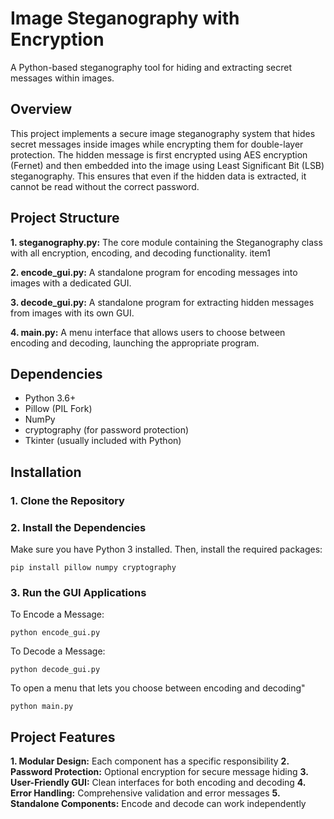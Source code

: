 # Image Steganography with Encryption
A Python-based steganography tool for hiding and extracting secret messages within images.
## Overview
This project implements a secure image steganography system that hides secret messages inside images while encrypting them for double-layer protection. The hidden message is first encrypted using AES encryption (Fernet) and then embedded into the image using Least Significant Bit (LSB) steganography. This ensures that even if the hidden data is extracted, it cannot be read without the correct password.
## Project Structure
**1. **steganography.py:**** The core module containing the Steganography class with all encryption, encoding, and decoding functionality. item1
  
**2. **encode_gui.py:**** A standalone program for encoding messages into images with a dedicated GUI.
  
**3. **decode_gui.py:**** A standalone program for extracting hidden messages from images with its own GUI.
  
**4. **main.py:**** A menu interface that allows users to choose between encoding and decoding, launching the appropriate program.
## Dependencies
- Python 3.6+
- Pillow (PIL Fork)
- NumPy
- cryptography (for password protection)
- Tkinter (usually included with Python)

## Installation
### 1. Clone the Repository
### 2. Install the Dependencies
Make sure you have Python 3 installed. Then, install the required packages:
```
pip install pillow numpy cryptography
```
### 3. Run the GUI Applications
To Encode a Message:
```
python encode_gui.py
```

To Decode a Message:
```
python decode_gui.py
```
To open a menu that lets you choose between encoding and decoding"
```
python main.py

```

## Project Features
**1. Modular Design:** Each component has a specific responsibility
**2. Password Protection:** Optional encryption for secure message hiding
**3. User-Friendly GUI:** Clean interfaces for both encoding and decoding
**4. Error Handling:** Comprehensive validation and error messages
**5. Standalone Components:** Encode and decode can work independently

